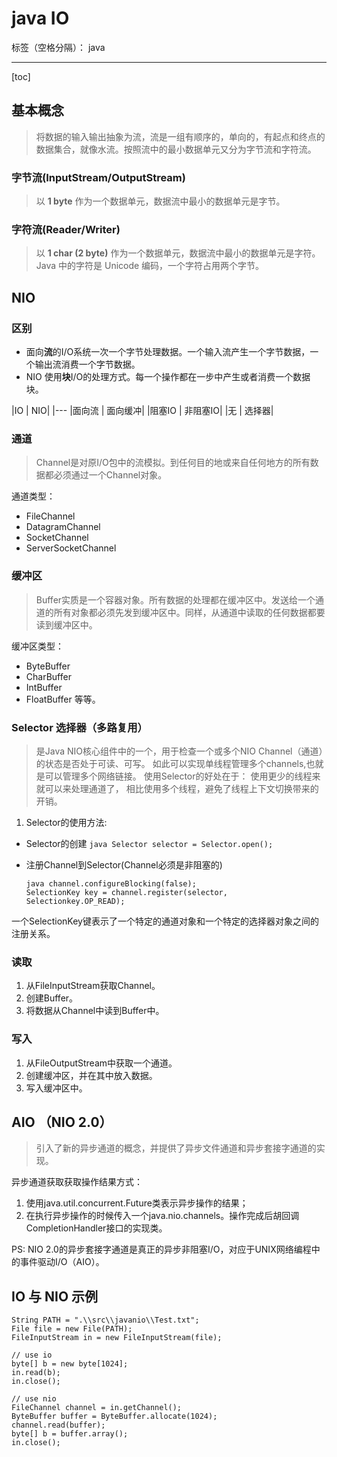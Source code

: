 ﻿# java IO

标签（空格分隔）： java

---

[toc]

## 基本概念
> 将数据的输入输出抽象为流，流是一组有顺序的，单向的，有起点和终点的数据集合，就像水流。按照流中的最小数据单元又分为字节流和字符流。

### 字节流(InputStream/OutputStream)
> 以 **1 byte** 作为一个数据单元，数据流中最小的数据单元是字节。

### 字符流(Reader/Writer)
> 以 **1 char (2 byte)** 作为一个数据单元，数据流中最小的数据单元是字符。
> Java 中的字符是 Unicode 编码，一个字符占用两个字节。

## NIO

### 区别
- 面向**流**的I/O系统一次一个字节处理数据。一个输入流产生一个字节数据，一个输出流消费一个字节数据。
- NIO 使用**块**I/O的处理方式。每一个操作都在一步中产生或者消费一个数据块。

|IO  |              NIO|
|---
|面向流  |          面向缓冲|
|阻塞IO  |          非阻塞IO|
|无      |          选择器|

### 通道

> Channel是对原I/O包中的流模拟。到任何目的地或来自任何地方的所有数据都必须通过一个Channel对象。

通道类型：

- FileChannel
- DatagramChannel
- SocketChannel
- ServerSocketChannel

### 缓冲区

> Buffer实质是一个容器对象。所有数据的处理都在缓冲区中。发送给一个通道的所有对象都必须先发到缓冲区中。同样，从通道中读取的任何数据都要读到缓冲区中。

缓冲区类型：

- ByteBuffer
- CharBuffer
- IntBuffer
- FloatBuffer 等等。

### Selector 选择器（多路复用）
> 是Java NIO核心组件中的一个，用于检查一个或多个NIO Channel（通道）的状态是否处于可读、可写。
> 如此可以实现单线程管理多个channels,也就是可以管理多个网络链接。
> 使用Selector的好处在于： 使用更少的线程来就可以来处理通道了， 相比使用多个线程，避免了线程上下文切换带来的开销。

1. Selector的使用方法:

- Selector的创建 `java Selector selector = Selector.open();`
- 注册Channel到Selector(Channel必须是非阻塞的) 

    ```
    java channel.configureBlocking(false); 
    SelectionKey key = channel.register(selector, Selectionkey.OP_READ);
    ```
一个SelectionKey键表示了一个特定的通道对象和一个特定的选择器对象之间的注册关系。 

### 读取
1. 从FileInputStream获取Channel。
2. 创建Buffer。
3. 将数据从Channel中读到Buffer中。

### 写入        
1. 从FileOutputStream中获取一个通道。
2. 创建缓冲区，并在其中放入数据。
3. 写入缓冲区中。

## AIO （NIO 2.0）
> 引入了新的异步通道的概念，并提供了异步文件通道和异步套接字通道的实现。

异步通道获取获取操作结果方式：
1. 使用java.util.concurrent.Future类表示异步操作的结果；
2. 在执行异步操作的时候传入一个java.nio.channels。操作完成后胡回调CompletionHandler接口的实现类。

PS: NIO 2.0的异步套接字通道是真正的异步非阻塞I/O，对应于UNIX网络编程中的事件驱动I/O（AIO）。

## IO 与 NIO 示例

```
String PATH = ".\\src\\javanio\\Test.txt";
File file = new File(PATH);
FileInputStream in = new FileInputStream(file);
```
```
// use io
byte[] b = new byte[1024];
in.read(b);
in.close();
```
```
// use nio
FileChannel channel = in.getChannel();
ByteBuffer buffer = ByteBuffer.allocate(1024);
channel.read(buffer);
byte[] b = buffer.array();
in.close();
```



